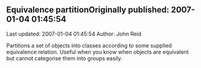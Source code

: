 ## Equivalence partitionOriginally published: 2007-01-04 01:45:54 
Last updated: 2007-01-04 01:45:54 
Author: John Reid 
 
Partitions a set of objects into classes according to some supplied equivalence relation. Useful when you know when objects are equivalent but cannot categorise them into groups easily.